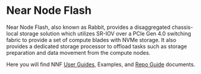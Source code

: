 # Near Node Flash

Near Node Flash, also known as Rabbit, provides a disaggregated chassis-local storage solution which utilizes SR-IOV over a PCIe Gen 4.0 switching fabric to provide a set of compute blades with NVMe storage. It also provides a dedicated storage processor to offload tasks such as storage preparation and data movement from the compute nodes.

Here you will find NNF [User Guides](guides/index.md), Examples, and [Repo Guide](repo-guides/readme.md) documents.
